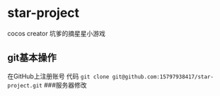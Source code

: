 # star-project
cocos creator 坑爹的摘星星小游戏

## git基本操作
在GitHub上注册账号
代码
`git clone git@github.com:15797938417/star-project.git`
###服务器修改


